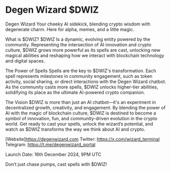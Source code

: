 # Degen Wizard $DWIZ

Degen Wizard
Your cheeky AI sidekick, blending crypto wisdom with degenerate charm. Here for alpha, memes, and a little magic.

What is $DWIZ?
$DWIZ Is a dynamic, evolving entity powered by the community. Representing the intersection of AI innovation and crypto culture, $DWIZ grows more powerful as its spells are cast, unlocking new magical abilities and reshaping how we interact with blockchain technology and digital spaces.

The Power of Spells
Spells are the key to $DWIZ's transformation. Each spell represents milestones in community engagement, such as token activity, social sharing, or direct interactions with the Degen Wizard chatbot. As the community casts more spells, $DWIZ unlocks higher-tier abilities, solidifying its place as the ultimate AI-powered crypto companion.

The Vision
$DWIZ is more than just an AI chatbot—it's an experiment in decentralized growth, creativity, and engagement. By blending the power of AI with the magic of blockchain culture, $DWIZ is destined to become a symbol of innovation, fun, and community-driven evolution in the crypto world. Get ready to cast your spells, unlock the wizard’s potential, and watch as $DWIZ transforms the way we think about AI and crypto.

[Website]https://degenwizard.com
Twitter: 
https://x.com/wizard_terminal
Telegram: https://t.me/degenwizard_portal

Launch Date: 16th December 2024, 9PM UTC 

Don’t just chase pumps, cast spells with $DWIZ!
